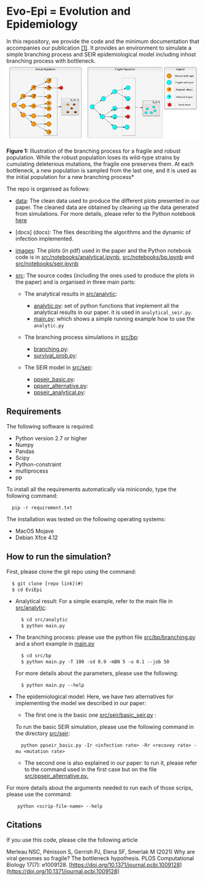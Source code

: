 # Evo-Epi = Evolution and Epidemiology
<!--(@Author: [Nono Saha Cyrille Merleau](#) and [Matteo Smerlak](#) ) -->


In this repository, we provide the code and the minimum documentation that accompanies our publication [[1]](#).
It provides an environment to simulate a simple branching process and SEIR epidemiological model including inhost branching process with bottleneck.
![](images/bp/illustration.png)

**Figure 1:** Illustration of the branching process for a fragile and robust population. While the robust population loses its wild-type strains by cumulating deleterious mutations, the fragile one preserves them.  At each bottleneck, a new population is sampled from the last one, and it is used as the initial population for a new branching process*

The repo is organised as follows: 
- [data](data/): The clean data used to produce the different plots presented in our paper.  The cleaned data are obtained by cleaning up the data generated from simulations. For more details, please refer to the Python notebook [here](data/clean_data.ipynb)
- [docs] (docs): The files describing the algorithms and the dynamic of infection implemented.
- [images](images/): The plots (in pdf) used in the paper and the Python notebook code is in [src/notebooks/analytical.ipynb](src/notebooks/analytical.ipynb), [src/notebooks/bp.ipynb](src/notebooks/bp.ipynb) and [src/notebooks/seir.ipynb](src/notebooks/seir.ipynb)
- [src](src/): The source codes (including the ones used to produce the plots in the paper) and is organised in three main parts:
      
    - The analytical results in  [src/analytic](src/analytic):
    
      - [analytic.py](src/analytic.py): set of python functions that implement all the analytical results in our paper. it is used in `analytical_seir.py`.
      - [main.py](src/main.py): which shows a simple running example how to use the `analytic.py`
            
    - The branching process simulations in  [src/bp](src/bp):
      - [branching.py](src/bp/branching.py):
      - [survival_prob.py](src/bp/survival_prob.py):
      
    - The SEIR model in [src/seir](src/seir):
    
       - [ppseir_basic.py](src/seir/ppseir_basic.py): 
       - [ppseir_alternative.py](src/seir/ppseir_alternative.py): 
       - [ppseir_analytical.py](scr/seir/ppseir_analytical.py):

## Requirements
The following software is required:


- Python version 2.7 or higher
- Numpy
- Pandas
- Scipy
- Python-constraint
- multiprocess
- pp

To install all the requirements automatically via minicondo, type the following command:

      pip -r requirement.txt
   
The installation was tested on the following operating systems: 


* MacOS Mojave 
* Debian Xfce 4.12 

## How to run the simulation?
First, please clone the git repo using the command: 
      
      $ git clone [repo link](#)
      $ cd EviEpi

- Analytical result: For a simple example, refer to the main file in [src/analytic](src/analytic/main.py):
      
      	$ cd src/analytic 
      	$ python main.py

- The branching process: please use the python file [src/bp/branching.py](src/bp/branching.py) and a short example in [main.py](src/bp/main.py)
      
      	$ cd src/bp 
      	$ python main.py -T 100 -sd 0.9 -mBN 5 -u 0.1 --job 50 
      
  For more details about the parameters, please use the following: 
      
      	$ python main.py --help

- The epidemiological model:
Here, we have two alternatives for implementing the model we described in our paper: 
    - The first one is the basic one [src/seir/basic_seir.py](src/seir/basic_seir.py) : 
    
   To run the basic SEIR simulation, please use the following command in the directory [src/seir](src/seir/): 
   
      	python ppseir_basic.py -Ir <infection rate> -Rr <recovey rate> -mu <mutation rate>
      
   - The second one is also explained in our paper: to run it, please refer to the command used in the first case but on the file [src/ppseir_alternative.py.](src/ppseir_alternative.py.) 
   
 For more details about the arguments needed to run each of those scrips, please use the command: 
 
      	python <scrip-file-name> --help 

## Citations
If you use this code, please cite the following article

Merleau NSC, Pénisson S, Gerrish PJ, Elena SF, Smerlak M (2021) Why are viral genomes so fragile? The bottleneck hypothesis. PLOS Computational Biology 17(7): e1009128. [https://doi.org/10.1371/journal.pcbi.1009128](https://doi.org/10.1371/journal.pcbi.1009128)
